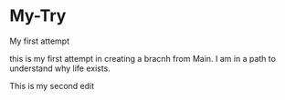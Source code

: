 # My-Try
My first attempt

this is my first attempt in creating a bracnh from Main. 
I am in a path to understand why life exists.


This is my second edit
